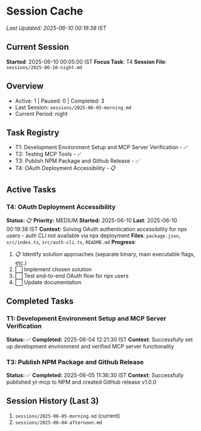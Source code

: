 # Session Cache
*Last Updated: 2025-06-10 00:19:38 IST*

## Current Session
**Started**: 2025-06-10 00:05:00 IST
**Focus Task**: T4
**Session File**: `sessions/2025-06-10-night.md`

## Overview
- Active: 1 | Paused: 0 | Completed: 3
- Last Session: `sessions/2025-06-05-morning.md`
- Current Period: night

## Task Registry
- T1: Development Environment Setup and MCP Server Verification - ✅
- T2: Testing MCP Tools - ✅
- T3: Publish NPM Package and Github Release - ✅
- T4: OAuth Deployment Accessibility - 📋

## Active Tasks
### T4: OAuth Deployment Accessibility
**Status:** 📋 **Priority:** MEDIUM
**Started:** 2025-06-10 **Last**: 2025-06-10 00:19:38 IST
**Context**: Solving OAuth authentication accessibility for npx users - auth CLI not available via npx deployment
**Files**: `package.json`, `src/index.ts`, `src/auth-cli.ts`, `README.md`
**Progress**:
1. 📋 Identify solution approaches (separate binary, main executable flags, etc.)
2. ⬜ Implement chosen solution
3. ⬜ Test end-to-end OAuth flow for npx users
4. ⬜ Update documentation

## Completed Tasks
### T1: Development Environment Setup and MCP Server Verification
**Status:** ✅ **Completed:** 2025-06-04 12:21:30 IST
**Context**: Successfully set up development environment and verified MCP server functionality

### T3: Publish NPM Package and Github Release
**Status:** ✅ **Completed:** 2025-06-05 11:36:30 IST
**Context**: Successfully published yt-mcp to NPM and created GitHub release v1.0.0

## Session History (Last 3)
1. `sessions/2025-06-05-morning.md` (current)
2. `sessions/2025-06-04-afternoon.md`
